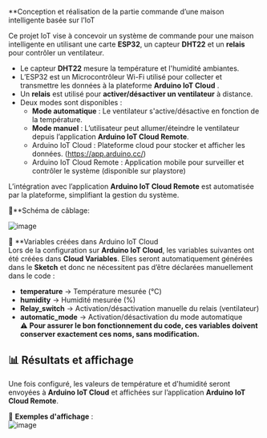 **Conception et réalisation de la partie commande d’une maison intelligente basée sur l’IoT


Ce projet IoT vise à concevoir un système de commande pour une maison intelligente en utilisant une carte **ESP32**, un capteur **DHT22** et un **relais** pour contrôler un ventilateur.  
- Le capteur **DHT22** mesure la température et l'humidité ambiantes.  
- L’ESP32 est un  Microcontrôleur Wi-Fi utilisé pour collecter et transmettre les données à la plateforme **Arduino IoT Cloud** .  
- Un **relais** est utilisé pour **activer/désactiver un ventilateur** à distance.  
- Deux modes sont disponibles :  
  - **Mode automatique** : Le ventilateur s'active/désactive en fonction de la température.  
  - **Mode manuel** : L’utilisateur peut allumer/éteindre le ventilateur depuis l’application **Arduino IoT Cloud Remote**.
  - Arduino IoT Cloud : Plateforme cloud pour stocker et afficher les données. (https://app.arduino.cc/)
  - Arduino IoT Cloud Remote : Application mobile pour surveiller et contrôler le système (disponible sur playstore)

L’intégration avec l’application **Arduino IoT Cloud Remote** est automatisée par la plateforme, simplifiant la gestion du système.  


🔌**Schéma de câblage:

![image](https://github.com/user-attachments/assets/7b9df3a6-7f3f-4769-be74-99328f19b778)


📌 **Variables créées dans Arduino IoT Cloud  
Lors de la configuration sur **Arduino IoT Cloud**, les variables suivantes ont été créées dans **Cloud Variables**. Elles seront automatiquement générées dans le **Sketch** et donc ne nécessitent pas d’être déclarées manuellement dans le code :  

- **temperature** → Température mesurée (°C)  
- **humidity** → Humidité mesurée (%)  
- **Relay_switch** → Activation/désactivation manuelle du relais (ventilateur)  
- **automatic_mode** → Activation/désactivation du mode automatique  
⚠️ **Pour assurer le bon fonctionnement du code, ces variables doivent conserver exactement ces noms, sans modification.**  


## 📊 Résultats et affichage  
Une fois configuré, les valeurs de température et d'humidité seront envoyées à **Arduino IoT Cloud** et affichées sur l’application **Arduino IoT Cloud Remote**.  


📸 **Exemples d'affichage** :  
![image](https://github.com/user-attachments/assets/374a836d-271b-4727-87fd-6e8b434294cd)




